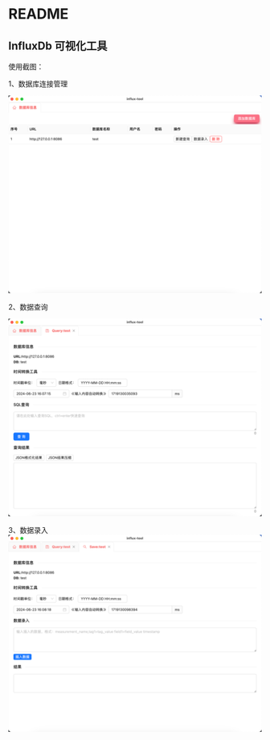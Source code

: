# README

## InfluxDb 可视化工具

使用截图：

1、数据库连接管理

![img.png](images/db_info_screenshot.png)

2、数据查询

![img.png](images/query_screenshot.png)

3、数据录入
![img.png](images/data_save_screenshot.png)

